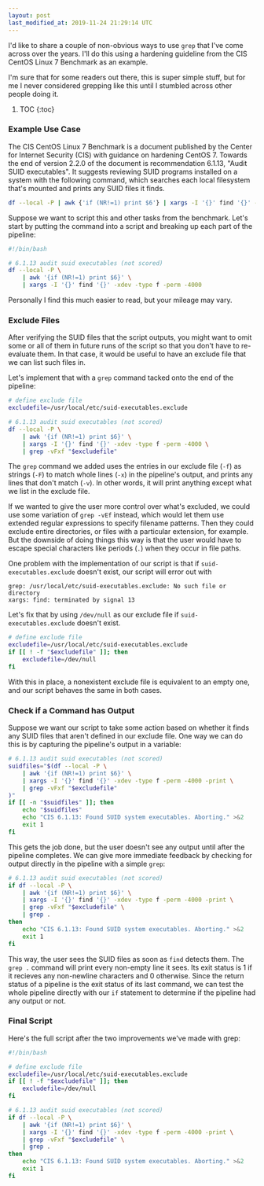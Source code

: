 ```yaml
---
layout: post
last_modified_at: 2019-11-24 21:29:14 UTC
---
```


I'd like to share a couple of non-obvious ways to use `grep` that I've come across over the years.
I'll do this using a hardening guideline from the CIS CentOS Linux 7 Benchmark as an example.

I'm sure that for some readers out there, this is super simple stuff,
but for me I never considered grepping like this until I stumbled across other people doing it.

1. TOC
{:toc}

### Example Use Case

The CIS CentOS Linux 7 Benchmark is a document published by the Center for Internet Security (CIS) with guidance on hardening CentOS 7.
Towards the end of version 2.2.0 of the document is recommendation 6.1.13, "Audit SUID executables".
It suggests reviewing SUID programs installed on a system with the following command,
which searches each local filesystem that's mounted and prints any SUID files it finds.

```bash
df --local -P | awk {'if (NR!=1) print $6'} | xargs -I '{}' find '{}' -xdev -type f -perm -4000
```

Suppose we want to script this and other tasks from the benchmark.
Let's start by putting the command into a script and breaking up each part of the pipeline:

```bash
#!/bin/bash

# 6.1.13 audit suid executables (not scored)
df --local -P \
	| awk '{if (NR!=1) print $6}' \
	| xargs -I '{}' find '{}' -xdev -type f -perm -4000
```

Personally I find this much easier to read, but your mileage may vary.

### Exclude Files

After verifying the SUID files that the script outputs,
you might want to omit some or all of them in future runs of the script so that you don't have to re-evaluate them.
In that case, it would be useful to have an exclude file that we can list such files in.

Let's implement that with a `grep` command tacked onto the end of the pipeline:

```bash
# define exclude file
excludefile=/usr/local/etc/suid-executables.exclude

# 6.1.13 audit suid executables (not scored)
df --local -P \
	| awk '{if (NR!=1) print $6}' \
	| xargs -I '{}' find '{}' -xdev -type f -perm -4000 \
	| grep -vFxf "$excludefile"
```

The `grep` command we added uses the entries in our exclude file (`-f`) as strings (`-F`) to match whole lines (`-x`) in the pipeline's output,
and prints any lines that don't match (`-v`).
In other words, it will print anything except what we list in the exclude file.

If we wanted to give the user more control over what's excluded,
we could use some variation of `grep -vEf` instead,
which would let them use extended regular expressions to specify filename patterns.
Then they could exclude entire directories,
or files with a particular extension, for example.
But the downside of doing things this way is that the user would have to escape special characters like periods (`.`) when they occur in file paths.

One problem with the implementation of our script is that if `suid-executables.exclude` doesn't exist,
our script will error out with

```
grep: /usr/local/etc/suid-executables.exclude: No such file or directory
xargs: find: terminated by signal 13
```

Let's fix that by using `/dev/null` as our exclude file if `suid-executables.exclude` doesn't exist.

```bash
# define exclude file
excludefile=/usr/local/etc/suid-executables.exclude
if [[ ! -f "$excludefile" ]]; then
    excludefile=/dev/null
fi
```

With this in place, a nonexistent exclude file is equivalent to an empty one,
and our script behaves the same in both cases.

### Check if a Command has Output

Suppose we want our script to take some action based on whether it finds any SUID files that aren't defined in our exclude file.
One way we can do this is by capturing the pipeline's output in a variable:

```bash
# 6.1.13 audit suid executables (not scored)
suidfiles="$(df --local -P \
	| awk '{if (NR!=1) print $6}' \
	| xargs -I '{}' find '{}' -xdev -type f -perm -4000 -print \
	| grep -vFxf "$excludefile"
)"
if [[ -n "$suidfiles" ]]; then
	echo "$suidfiles"
	echo "CIS 6.1.13: Found SUID system executables. Aborting." >&2
	exit 1
fi
```

This gets the job done, but the user doesn't see any output until after the pipeline completes.
We can give more immediate feedback by checking for output directly in the pipeline with a simple `grep`:

```bash
# 6.1.13 audit suid executables (not scored)
if df --local -P \
	| awk '{if (NR!=1) print $6}' \
	| xargs -I '{}' find '{}' -xdev -type f -perm -4000 -print \
	| grep -vFxf "$excludefile" \
	| grep .
then
	echo "CIS 6.1.13: Found SUID system executables. Aborting." >&2
	exit 1
fi
```

This way, the user sees the SUID files as soon as `find` detects them.
The `grep .` command will print every non-empty line it sees.
Its exit status is 1 if it recieves any non-newline characters and 0 otherwise.
Since the return status of a pipeline is the exit status of its last command,
we can test the whole pipeline directly with our `if` statement to determine if the pipeline had any output or not.

### Final Script

Here's the full script after the two improvements we've made with grep:

```bash
#!/bin/bash

# define exclude file
excludefile=/usr/local/etc/suid-executables.exclude
if [[ ! -f "$excludefile" ]]; then
    excludefile=/dev/null
fi

# 6.1.13 audit suid executables (not scored)
if df --local -P \
	| awk '{if (NR!=1) print $6}' \
	| xargs -I '{}' find '{}' -xdev -type f -perm -4000 -print \
	| grep -vFxf "$excludefile" \
	| grep .
then
	echo "CIS 6.1.13: Found SUID system executables. Aborting." >&2
	exit 1
fi
```

<!--
### Footnotes

[^1]: Credit goes to <user> for <whatever reasons>.
-->

